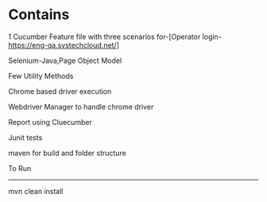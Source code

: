 Contains 
===============

1 Cucumber Feature file with three scenarios for-[Operator login- https://eng-qa.systechcloud.net/]

Selenium-Java,Page Object Model

Few Utility Methods

Chrome based driver execution

Webdriver Manager to handle chrome driver

Report using Cluecumber

Junit tests

maven for build and folder structure


To Run

----------

mvn clean install



